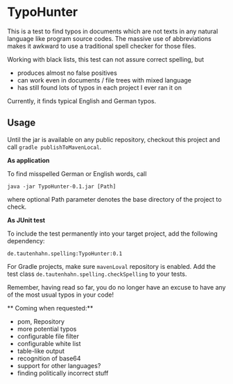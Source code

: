 TypoHunter
==========

This is a test to find typos in documents which are not texts in any natural language like program source codes.
The massive use of abbreviations makes it awkward to use a traditional spell checker for those files.

Working with black lists, this test can not assure correct spelling, but
- produces almost no false positives
- can work even in documents / file trees with mixed language
- has still found lots of typos in each project I ever ran it on

Currently, it finds typical English and German typos.

Usage
-----

Until the jar is available on any public repository, checkout this project and call `gradle publishToMavenLocal`.

**As application**

To find misspelled German or English words, call

```
java -jar TypoHunter-0.1.jar [Path]
```
where optional Path parameter denotes the base directory of the project to check.

**As JUnit test**

To include the test permanently into your target project, add the following dependency:

```
de.tautenhahn.spelling:TypoHunter:0.1
```
For Gradle projects, make sure `mavenLoval` repository is enabled. Add the test class `de.tautenhahn.spelling.checkSpelling`
to your tests.

Remember, having read so far, you do no longer have an excuse to have any of the most usual typos in your code!

** Coming when requested:**

- pom, Repository
- more potential typos
- configurable file filter
- configurable white list
- table-like output
- recognition of base64
- support for other languages?
- finding politically incorrect stuff
